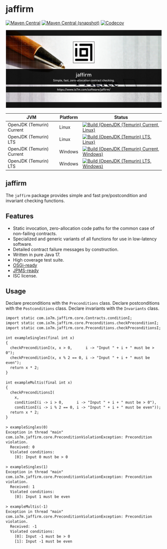 jaffirm
===

[![Maven Central](https://img.shields.io/maven-central/v/com.io7m.jaffirm/com.io7m.jaffirm.svg?style=flat-square)](http://search.maven.org/#search%7Cga%7C1%7Cg%3A%22com.io7m.jaffirm%22)
[![Maven Central (snapshot)](https://img.shields.io/nexus/s/com.io7m.jaffirm/com.io7m.jaffirm?server=https%3A%2F%2Fs01.oss.sonatype.org&style=flat-square)](https://s01.oss.sonatype.org/content/repositories/snapshots/com/io7m/jaffirm/)
[![Codecov](https://img.shields.io/codecov/c/github/io7m-com/jaffirm.svg?style=flat-square)](https://codecov.io/gh/io7m-com/jaffirm)

![com.io7m.jaffirm](./src/site/resources/jaffirm.jpg?raw=true)

| JVM | Platform | Status |
|-----|----------|--------|
| OpenJDK (Temurin) Current | Linux | [![Build (OpenJDK (Temurin) Current, Linux)](https://img.shields.io/github/actions/workflow/status/io7m-com/jaffirm/main.linux.temurin.current.yml)](https://www.github.com/io7m-com/jaffirm/actions?query=workflow%3Amain.linux.temurin.current)|
| OpenJDK (Temurin) LTS | Linux | [![Build (OpenJDK (Temurin) LTS, Linux)](https://img.shields.io/github/actions/workflow/status/io7m-com/jaffirm/main.linux.temurin.lts.yml)](https://www.github.com/io7m-com/jaffirm/actions?query=workflow%3Amain.linux.temurin.lts)|
| OpenJDK (Temurin) Current | Windows | [![Build (OpenJDK (Temurin) Current, Windows)](https://img.shields.io/github/actions/workflow/status/io7m-com/jaffirm/main.windows.temurin.current.yml)](https://www.github.com/io7m-com/jaffirm/actions?query=workflow%3Amain.windows.temurin.current)|
| OpenJDK (Temurin) LTS | Windows | [![Build (OpenJDK (Temurin) LTS, Windows)](https://img.shields.io/github/actions/workflow/status/io7m-com/jaffirm/main.windows.temurin.lts.yml)](https://www.github.com/io7m-com/jaffirm/actions?query=workflow%3Amain.windows.temurin.lts)|

## jaffirm

The `jaffirm` package provides simple and fast pre/postcondition and invariant
checking functions.

## Features

* Static invocation, zero-allocation code paths for the common case of non-failing contracts.
* Specialized and generic variants of all functions for use in low-latency software.
* Detailed contract failure messages by construction.
* Written in pure Java 17.
* High coverage test suite.
* [OSGi-ready](https://www.osgi.org/)
* [JPMS-ready](https://en.wikipedia.org/wiki/Java_Platform_Module_System)
* ISC license.

## Usage

Declare preconditions with the `Preconditions` class.
Declare postconditions with the `Postconditions` class.
Declare invariants with the `Invariants` class.

```
import static com.io7m.jaffirm.core.Contracts.conditionI;
import static com.io7m.jaffirm.core.Preconditions.checkPreconditionI;
import static com.io7m.jaffirm.core.Preconditions.checkPreconditionsI;

int exampleSingles(final int x)
{
  checkPreconditionI(x, x > 0,      i -> "Input " + i + " must be > 0");
  checkPreconditionI(x, x % 2 == 0, i -> "Input " + i + " must be even");
  return x * 2;
}

int exampleMultis(final int x)
{
  checkPreconditionsI(
    x,
    conditionI(i -> i > 0,      i -> "Input " + i + " must be > 0"),
    conditionI(i -> i % 2 == 0, i -> "Input " + i + " must be even"));
  return x * 2;
}

> exampleSingles(0)
Exception in thread "main" com.io7m.jaffirm.core.PreconditionViolationException: Precondition violation.
  Received: 0
  Violated conditions:
    [0]: Input 0 must be > 0

> exampleSingles(1)
Exception in thread "main" com.io7m.jaffirm.core.PreconditionViolationException: Precondition violation.
  Received: 1
  Violated conditions:
    [0]: Input 1 must be even

> exampleMultis(-1)
Exception in thread "main" com.io7m.jaffirm.core.PreconditionViolationException: Precondition violation.
  Received: -1
  Violated conditions:
    [0]: Input -1 must be > 0
    [1]: Input -1 must be even
```

